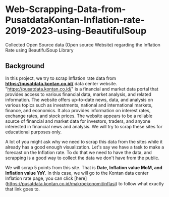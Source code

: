 # Web-Scrapping-Data-from-PusatdataKontan-Inflation-rate-2019-2023-using-BeautifulSoup
Collected Open Source data (Open source Website) regarding the Inflation Rate using BeautifulSoup Library

## Background
In this project, we try to scrap Inflation rate data from **https://pusatdata.kontan.co.id/** data center website. "https://pusatdata.kontan.co.id/" is a financial and market data portal that provides access to various financial data, market analysis, and related information. The website offers up-to-date news, data, and analysis on various topics such as investments, national and international markets, finance, and economics. It also provides information on interest rates, exchange rates, and stock prices. The website appears to be a reliable source of financial and market data for investors, traders, and anyone interested in financial news and analysis. We will try to scrap these sites for educational purposes only.

A lot of you might ask why we need to scrap this data from the sites while it already has a good enough visualization. Let's say we have a task to make a forecast on the Inflation rate. To do that we need to have the data, and scrapping is a good way to collect the data we don't have from the public.

We will scrap 5 points from this site. That is **Date, Inflation value MoM, and Inflation value YoY**. In this case, we will go to the Kontan data center Inflation rate page, you can click [here] (https://pusatdata.kontan.co.id/makroekonomi/inflasi) to follow what exactly that link goes to.
